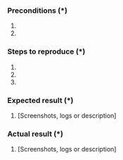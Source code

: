 <!---
    Thank you for contributing to LS eCommerce - Magento.
    To help us process this issue we recommend that you add the following information:
     - Summary of the issue,
     - Information on your environment,
     - Steps to reproduce,
     - Expected and actual results,
    Fields marked with (*) are required. Please don't remove the template.
-->

### Preconditions (*)
<!---
    Provide the exact Magento version (example: 2.4.0), LS Central version (16.03), LS Omni version (4.10.0), LS eCommerce - Magento version (1.5.1), LS Retail Partner name, (If your company is not part of LS Retail partner network, then the name of LS Retail Partner which you're representing) and any important information on the environment where bug is reproducible.
-->
1. 
2. 

### Steps to reproduce (*)
<!---
    It is important to provide a set of clear steps to reproduce this bug.
    If relevant please include code samples
-->
1. 
2. 
3. 

### Expected result (*)
<!--- Tell us what should happen -->
1. [Screenshots, logs or description]

### Actual result (*)
<!--- Tell us what happens instead -->
1. [Screenshots, logs or description]
